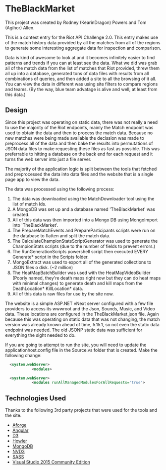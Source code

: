 # TheBlackMarket

This project was created by Rodney (KearinDragon) Powers and Tom (Agihor) Allen.

This is a contest entry for the Riot API Challenge 2.0. This entry makes use of the match history data provided by all the matches from all of the regions to generate some interesting aggregate data for inspection and comparison.

Data is kind of awesome to look at and it becomes infinitely easier to find patterns and trends if you can at least see the data. What we did was grab all of the match data from the list of matches that Riot provided, threw them all up into a database, generated tons of data files with results from all combinations of queries, and then added a site to all the browsing of it all. You can view the data in different was using site filters to compare regions and teams. (By the way, blue team advatage is alive and well, at least from this data.)

## Design ##

Since this project was operating on static data, there was not really a need to use the majority of the Riot endpoints, mainly the Match endpoint was used to obtain the data and then to process the match data. Because no new matches were being made available the decission was made to preprocess all of the data and then bake the results into permutations of JSON data files to make requesting these files as fast as possible. This was preferrable to hitting a database on the back end for each request and it turns the web server into just a file server.

The majority of the application logic is split between the tools that fetched and preprocessed the data into data files and the website that is a single page app to view the data.

The data was processed using the following process:

1. The data was downloaded using the MatchDownloader tool using the list of match Ids.
2. A MongoDB was set up and a database named 'TheBlackMarket' was created.
3. All of this data was then imported into a Mongo DB using MongoImport into 'TheBlackMarket'.
4. The PrepareMatchEvents and PrepareParticipants scripts were run on the database to flatten and split the match data.
5. The CalculateChampionStatsScriptGenerator was used to generate the ChampionStats scripts (due to the number of fields to prevent errors.)
6. The RunGenerationScripts powershell script then executed EVERY Generate* script in the Scripts folder.
7. MongoExtract was used to export all of the generated collections to JSON files o disk. (~2 million)
8. The HeatMapBatchBuilder was used with the HeatMapVideoBuilder (Poorly named, they're death maps right now but they can do heat maps with minimal changes) to generate death and kill maps from the DeathLocation* KillLocation* data.
9. All of this data is raw files for use by the site now.

The website is a simple ASP.NET vNext server configured with a few file providers to access its wwwroot and the Json, Sounds, Music, and Video data. These locations are configured in the TheBlackMarket.json file. Again because this was operating on static data that was not changing, the match version was already known ahead of time, 5.15.1, so not even the static data endpoint was needed. The old JSONP static data was sufficient for everything the sight needed to do.

If you are going to attempt to run the site, you will need to update the applicationhost.config file in the Source\.vs folder that is created. Make the following change:

```xml
  <system.webServer>
			<modules>
```

```xml
  <system.webServer>
			<modules runAllManagedModulesForAllRequests="true">
```

## Technologies Used ##

Thanks to the following 3rd party projects that were used for the tools and the site.

* [Aforge](https://code.google.com/p/aforge/)
* [Angular](https://angularjs.org/)
* [D3](http://d3js.org/)
* [Howler](https://github.com/goldfire/howler.js/)
* [MongoDB](https://www.mongodb.com/)
* [NVD3](http://nvd3.org/)
* [SASS](http://sass-lang.com/)
* [Visual Studio 2015 Community Edition](https://www.visualstudio.com/en-us/products/vs-2015-product-editions.aspx)
